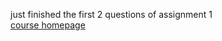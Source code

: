 just finished the first 2 questions of assignment 1  
[course homepage](http://web.stanford.edu/class/cs224n/)

